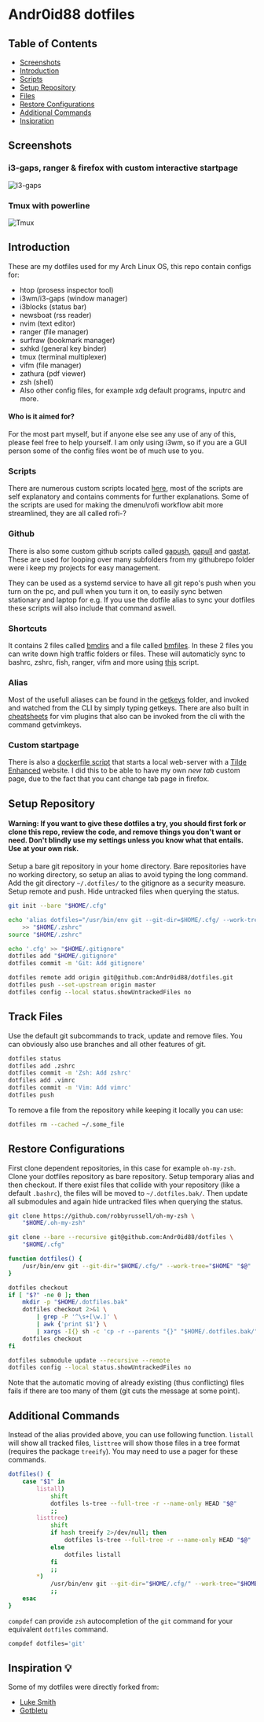 # Andr0id88 dotfiles


## Table of Contents

+ [Screenshots](#screenshots)
+ [Introduction](#introduction)
+ [Scripts](#scripts)
+ [Setup Repository](#setup-repository)
+ [Files](#track-files)
+ [Restore Configurations](#restore-configurations)
+ [Additional Commands](#additional-commands)
+ [Insipration](#inspiration)

## Screenshots
### i3-gaps, ranger & firefox with custom interactive startpage
![I3-gaps](https://github.com/Andr0id88/kalivoidrice/blob/master/i3.png "i3-gaps")

### Tmux with powerline
![Tmux](https://github.com/Andr0id88/kalivoidrice/blob/master/tmux.png "Tmux")


## Introduction
These are my dotfiles used for my Arch Linux OS, this repo contain configs for:

* htop (prosess inspector tool)
* i3wm/i3-gaps (window manager)
* i3blocks (status bar)
* newsboat (rss reader)
* nvim (text editor)
* ranger (file manager)
* surfraw (bookmark manager)
* sxhkd (general key binder)
* tmux (terminal multiplexer)
* vifm (file manager)
* zathura (pdf viewer)
* zsh (shell)
* Also other config files, for example xdg default programs, inputrc and more.

#### Who is it aimed for?
For the most part myself, but if anyone else see any use of any of this, please feel free to help yourself. I am only using i3wm, so if you are a GUI person some of the config files wont be of much use to you.

### Scripts
There are numerous custom scripts located [here](https://github.com/Andr0id88/dotfiles/tree/master/.local/bin/tools), most of the scripts are self explanatory and contains comments for further explanations.
Some of the scripts are used for making the dmenu\rofi workflow abit more streamlined, they are all called rofi-?

### Github
There is also some custom github scripts called [gapush](https://github.com/Andr0id88/dotfiles/blob/master/.local/bin/tools/gapush), [gapull](https://github.com/Andr0id88/dotfiles/blob/master/.local/bin/tools/gapull) and [gastat](https://github.com/Andr0id88/dotfiles/blob/master/.local/bin/tools/gastat). These are used for looping over many subfolders from my githubrepo folder were i keep my projects for easy management.

They can be used as a systemd service to have all git repo's push when you turn on the pc, and pull when you turn it on, to easily sync betwen stationary and laptop for e.g. If you use the dotfile alias to sync your dotfiles these scripts will also include that command aswell.

### Shortcuts
It contains 2 files called [bmdirs](https://github.com/Andr0id88/dotfiles/blob/master/.config/bmdirs) and a file called [bmfiles](https://github.com/Andr0id88/dotfiles/blob/master/.config/bmfiles).
In these 2 files you can write down high traffic folders or files. These will automaticly sync to bashrc, zshrc, fish, ranger, vifm and more using [this](https://github.com/Andr0id88/dotfiles/blob/master/.local/bin/tools/shortcuts) script.

### Alias
Most of the usefull aliases can be found in the [getkeys](https://github.com/Andr0id88/dotfiles/tree/master/.config/getkeys) folder, and invoked and watched from the CLI by simply typing getkeys. There are also built in [cheatsheets](https://github.com/Andr0id88/dotfiles/tree/master/.config/getvimkeys) for vim plugins that also can be invoked from the cli with the command getvimkeys.

### Custom startpage
There is also a [dockerfile script](https://github.com/Andr0id88/dotfiles/blob/master/.local/bin/tools/hpage) that starts a local web-server with a [Tilde Enhanced](https://github.com/Andr0id88/devops/tree/master/docker/homepage/website) website. I did this to be able to have my own *new tab* custom page, due to the fact that you cant change tab page in firefox.

## Setup Repository
#### **Warning**: **If you want to give these dotfiles a try, you should first fork or clone this repo, review the code, and remove things you don't want or need. Don't blindly use my settings unless you know what that entails. Use at your own risk.**


Setup a bare git repository in your home directory. Bare repositories have no
working directory, so setup an alias to avoid typing the long command. Add the
git directory `~/.dotfiles/` to the gitignore as a security measure. Setup
remote and push. Hide untracked files when querying the status.

```bash
git init --bare "$HOME/.cfg"

echo 'alias dotfiles="/usr/bin/env git --git-dir=$HOME/.cfg/ --work-tree=$HOME"' \
    >> "$HOME/.zshrc"
source "$HOME/.zshrc"

echo '.cfg' >> "$HOME/.gitignore"
dotfiles add "$HOME/.gitignore"
dotfiles commit -m 'Git: Add gitignore'

dotfiles remote add origin git@github.com:Andr0id88/dotfiles.git
dotfiles push --set-upstream origin master
dotfiles config --local status.showUntrackedFiles no
```

## Track Files

Use the default git subcommands to track, update and remove files. You can
obviously also use branches and all other features of git.

```bash
dotfiles status
dotfiles add .zshrc
dotfiles commit -m 'Zsh: Add zshrc'
dotfiles add .vimrc
dotfiles commit -m 'Vim: Add vimrc'
dotfiles push
```

To remove a file from the repository while keeping it locally you can use:

```bash
dotfiles rm --cached ~/.some_file
```

## Restore Configurations

First clone dependent repositories, in this case for example `oh-my-zsh`. Clone
your dotfiles repository as bare repository. Setup temporary alias and then
checkout. If there exist files that collide with your repository (like a default
`.bashrc`), the files will be moved to `~/.dotfiles.bak/`. Then update all
submodules and again hide untracked files when querying the status.

```bash
git clone https://github.com/robbyrussell/oh-my-zsh \
    "$HOME/.oh-my-zsh"

git clone --bare --recursive git@github.com:Andr0id88/dotfiles \
    "$HOME/.cfg"

function dotfiles() {
    /usr/bin/env git --git-dir="$HOME/.cfg/" --work-tree="$HOME" "$@"
}

dotfiles checkout
if [ "$?" -ne 0 ]; then
    mkdir -p "$HOME/.dotfiles.bak"
    dotfiles checkout 2>&1 \
        | grep -P '^\s+[\w.]' \
        | awk {'print $1'} \
        | xargs -I{} sh -c 'cp -r --parents "{}" "$HOME/.dotfiles.bak/" && rm -rf "{}"'
    dotfiles checkout
fi

dotfiles submodule update --recursive --remote
dotfiles config --local status.showUntrackedFiles no
```

Note that the automatic moving of already existing (thus conflicting) files
fails if there are too many of them (git cuts the message at some point).

## Additional Commands

Instead of the alias provided above, you can use following function. `listall`
will show all tracked files, `listtree` will show those files in a tree format
(requires the package `treeify`). You may need to use a pager for these
commands.

```bash
dotfiles() {
    case "$1" in
        listall)
            shift
            dotfiles ls-tree --full-tree -r --name-only HEAD "$@"
            ;;
        listtree)
            shift
            if hash treeify 2>/dev/null; then
                dotfiles ls-tree --full-tree -r --name-only HEAD "$@" | treeify
            else
                dotfiles listall
            fi
            ;;
        *)
            /usr/bin/env git --git-dir="$HOME/.cfg/" --work-tree="$HOME" "$@"
            ;;
    esac
}
```

`compdef` can provide `zsh` autocompletion of the `git` command for your
equivalent `dotfiles` command.

```bash
compdef dotfiles='git'
```

## Inspiration 💡

Some of my dotfiles were directly forked from:
* [Luke Smith](https://github.com/lukesmithxyz)
* [Gotbletu](https://github.com/gotbletu)


